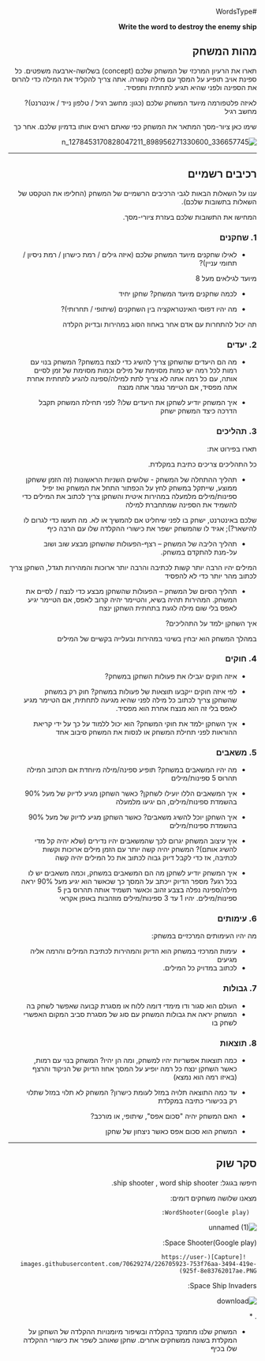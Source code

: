 <div dir='rtl' lang='he'>

#WordsType

**Write the word to destroy the enemy ship**

## מהות המשחק

תארו את הרעיון המרכזי של המשחק שלכם
(concept) 
בשלושה-ארבעה משפטים.
כל ספינת אויב תופיע על המסך עם מילה קשורה. אתה צריך להקליד את המילה כדי להרוס את הספינה ולפני שהיא תגיע לתחתית ותפסיד.


לאיזה פלטפורמה מיועד המשחק שלכם (כגון: מחשב רגיל / טלפון נייד / אינטרנט)?
מחשב רגיל


שימו כאן ציור-מסך המתאר את המשחק כפי שאתם רואים אותו בדמיון שלכם.
אחר כך

![336657745_898956271330600_1278453170828047211_n](https://user-images.githubusercontent.com/70629274/226705177-e082dde0-8043-4bbd-97a5-bbd0d069079e.jpg)


---


## רכיבים רשמיים

ענו על השאלות הבאות לגבי הרכיבים הרשמיים של המשחק
(החליפו את הטקסט של השאלות בתשובות שלכם).

המחישו את התשובות שלכם בעזרת ציורי-מסך.

### 1. שחקנים

* לאילו שחקנים מיועד המשחק שלכם (איזה גילים / רמת כישרון / רמת ניסיון / תחומי עניין)?

מיועד לגילאים מעל 8

* לכמה שחקנים מיועד המשחק?
שחקן יחיד

* מה יהיו דפוסי האינטראקציה בין השחקנים (שיתופי / תחרותי)?

תה יכול להתחרות עם אדם אחר באחוז הסוג במהירות ובדיוק הקלדה


### 2. יעדים

* מה הם היעדים שהשחקן צריך להשיג כדי לנצח במשחק?
המשחק בנוי עם רמות לכל רמה יש כמות מסוימת של מילים וכמות מסוימת של זמן לסיים אותה, עם כל רמה אתה לא צריך לתת למילה/ספינה להגיע לתחתית אחרת אתה מפסיד, אם הטיימר נגמר אתה מנצח



* איך המשחק יודיע לשחקן את היעדים שלו? 
לפני תחילת המשחק תקבל הדרכה כיצד המשחק ישחק

### 3. תהליכים

תארו בפירוט את:

 כל התהליכים צריכים כתיבת במקלדת.

* תהליך ההתחלה של המשחק - שלושים השניות הראשונות (זה הזמן ששחקן ממוצע, שייתקל במשחק
לחץ על הכפתור התחל את המשחק ואז יפיל ספינות/מילים מלמעלה במהירות איטית והשחקן צריך לכתוב את המילים כדי להשמיד את הספינה שמתחברת למילה

 שלכם באינטרנט, ישחק בו לפני שיחליט אם להמשיך או לא. מה תעשו כדי לגרום לו להישאר?);
אגיד לו שהמשחק ישפר את כישורי ההקלדה שלו עם הרבה כיף

*	תהליך הליבה של המשחק – רצף-הפעולות שהשחקן מבצע שוב ושוב על-מנת להתקדם במשחק.

המילים יהיו הרבה יותר קשות לכתיבה והרבה יותר ארוכות והמהירות תגדל, השחקן צריך לכתוב מהר יותר כדי לא להפסיד

*	תהליך הסיום של המשחק – הפעולות שהשחקן מבצע כדי לנצח / לסיים את המשחק.
המהירות תהיה בשיא, והטיימר יהיה קרוב לאפס, אם הטיימר יגיע לאפס בלי שום מילה לגעת בתחתית השחקן ינצח

איך השחקן ילמד על התהליכים? 

במהלך המשחק הוא יבחין בשינוי במהירות ובעלייה בקשיים של המילים

### 4. חוקים



* איזה חוקים יגבילו את פעולות השחקן במשחק?
* לפי איזה חוקים ייקבעו תוצאות של פעולות במשחק?
חוק רק במשחק שהשחקן צריך לכתוב כל מילה לפני שהיא מגיעה לתחתית, אם הטיימר מגיע לאפס בלי זה הוא מנצח אחרת הוא מפסיד.

* איך השחקן ילמד את חוקי המשחק?
הוא יכול ללמוד על כך על ידי קריאת ההוראות לפני תחילת המשחק או לנסות את המשחק סיבוב אחד

### 5. משאבים

* מה יהיו המשאבים במשחק?
תופיע ספינה/מילה מיוחדת אם תכתוב המילה תהרוס 5 ספינות/מילים

* איך המשאבים הללו יועילו לשחקן?
כאשר השחקן מגיע לדיוק של מעל 90% בהשמדת ספינות/מילים, הם יגיעו מלמעלה

* איך השחקן יוכל להשיג משאבים?
כאשר השחקן מגיע לדיוק של מעל 90% בהשמדת ספינות/מילים


* איך עיצוב המשחק יגרום לכך שהמשאבים יהיו נדירים (שלא יהיה קל מדי להשיג אותם)?
המשחק יהיה קשה יותר עם הזמן מילים ארוכות וקשות לכתיבה, אז כדי לקבל דיוק גבוה לכתוב את כל המילים יהיה קשה

* איך המשחק יודיע לשחקן מה הם המשאבים במשחק, וכמה משאבים יש לו בכל רגע?
מספר הדיוק ייכתב על המסך כך שכאשר הוא יגיע מעל 90% יראה מילה/ספינה נפלה בצבע זהוב וכאשר תשמיד אותה תהרוס בין 5 ספינות/מילים.
יהיו 1 עד 3 ספינות/מילים מוזהבות באופן אקראי


### 6. עימותים

מה יהיו העימותים המרכזיים במשחק:

* עימות המרכזי במשחק הוא הדיוק והמהירות לכתיבת המילים והרמה אליה מגיעים 
* לכתוב במדויק כל המילים.              


### 7. גבולות

*  העולם הוא סגור ודו מימדי דומה ללוח או מסגרת קבועה שאפשר לשחק בה 
* המשחק יראה את גבולות המשחק עם סוג של מסגרת סביב המקום האפשרי לשחק בו


### 8. תוצאות

* כמה תוצאות אפשריות יהיו למשחק, ומה הן יהיו? 
המשחק בנוי עם רמות, כאשר השחקן ינצח כל רמה יופיע על המסך אחוז הדיוק של הניקוד והרצף (באיזו 
רמה הוא נמצא)

* עד כמה התוצאה תלויה במזל לעומת כישרון? 
המשחק לא תלוי במזל שתלוי רק בכישורי כתיבה במקלדת
* האם המשחק יהיה "סכום אפס", שיתופי, או מורכב?
* המשחק הוא סכום אפס כאשר ניצחון של שחקן 

---

## סקר שוק

חיפשו בגוגל: ship shooter , word ship shooter.

מצאנו שלושה משחקים דומים:

      WordShooter(Google play):
  ![unnamed (1)](https://user-images.githubusercontent.com/70629274/226705304-9a244f6e-0927-4373-b42b-a78975ff2621.jpg)



   Space Shooter(Google play):

       ![Capture](https://user-images.githubusercontent.com/70629274/226705923-753f76aa-3494-419e-925f-8e83762017ae.PNG)




Space Ship Invaders:
 
![download](https://user-images.githubusercontent.com/70629274/226705698-cd6b9751-2cd0-45c6-b2ca-cd29a60fafcb.png)

.
* 
* המשחק שלנו מתמקד בהקלדה ובשיפור מיומנויות ההקלדה של השחקן על המקלדת בשונה ממשחקים אחרים. שחקן שאוהב לשפר את כישורי ההקלדה שלו בכיף



